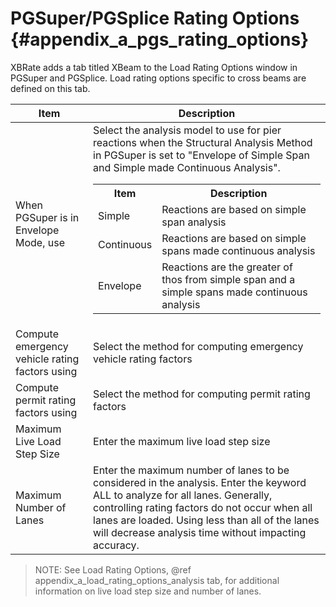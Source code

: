 PGSuper/PGSplice Rating Options {#appendix_a_pgs_rating_options}
============
XBRate adds a tab titled XBeam to the Load Rating Options window in PGSuper and PGSplice. Load rating options specific to cross beams are defined on this tab.

Item | Description
-----|-----------
When PGSuper is in Envelope Mode, use | Select the analysis model to use for pier reactions when the Structural Analysis Method in PGSuper is set to "Envelope of Simple Span and Simple made Continuous Analysis". <table><tr><th>Item</th><th>Description</th></tr><tr><td>Simple</td><td>Reactions are based on simple span analysis</td></tr><tr><td>Continuous</td><td>Reactions are based on simple spans made continuous analysis</td></tr><tr><td>Envelope</td><td>Reactions are the greater of thos from simple span and a simple spans made continuous analysis</td></tr></table>
Compute emergency vehicle rating factors using | Select the method for computing emergency vehicle rating factors
Compute permit rating factors using | Select the method for computing permit rating factors
Maximum Live Load Step Size | Enter the maximum live load step size
Maximum Number of Lanes | Enter the maximum number of lanes to be considered in the analysis. Enter the keyword ALL to analyze for all lanes. Generally, controlling rating factors do not occur when all lanes are loaded. Using less than all of the lanes will decrease analysis time without impacting accuracy.

> NOTE: See Load Rating Options, @ref appendix_a_load_rating_options_analysis tab, for additional information on live load step size and number of lanes.

